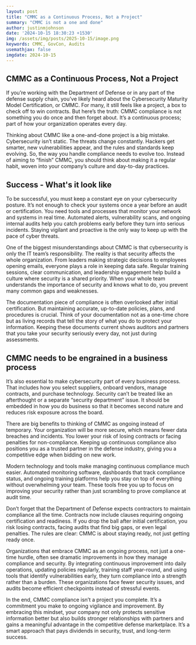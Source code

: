 ```yaml
---
layout: post
title: "CMMC as a Continuous Process, Not a Project"
summary: "CMMC is not a one and done"
author: justinmjohnson
date: '2024-10-15 18:30:23 +1530'
img: /assets/img/posts/2025-10-15/image.png
keywords: CMMC, GovCon, Audits
usemathjax: false
imgdate: 2024-10-15
---
```

## CMMC as a Continuous Process, Not a Project

If you’re working with the Department of Defense or in any part of the defense supply chain, you’ve likely heard about the Cybersecurity Maturity Model Certification, or CMMC. For many, it still feels like a project, a box to check off to win contracts. But here’s the truth: CMMC compliance is not something you do once and then forget about. It’s a continuous process; part of how your organization operates every day.

Thinking about CMMC like a one-and-done project is a big mistake. Cybersecurity isn’t static. The threats change constantly. Hackers get smarter, new vulnerabilities appear, and the rules and standards keep evolving. So, the way you handle compliance needs to evolve too. Instead of aiming to “finish” CMMC, you should think about making it a regular habit, woven into your company’s culture and day-to-day practices.

## Success - What's it look like
To be successful, you must keep a constant eye on your cybersecurity posture. It’s not enough to check your systems once a year before an audit or certification. You need tools and processes that monitor your network and systems in real time. Automated alerts, vulnerability scans, and ongoing internal audits help you catch problems early before they turn into serious incidents. Staying vigilant and proactive is the only way to keep up with the pace of cyber threats.

One of the biggest misunderstandings about CMMC is that cybersecurity is only the IT team’s responsibility. The reality is that security affects the whole organization. From leaders making strategic decisions to employees opening emails, everyone plays a role in keeping data safe. Regular training sessions, clear communication, and leadership engagement help build a culture where security is a shared priority. When your whole team understands the importance of security and knows what to do, you prevent many common gaps and weaknesses.

The documentation piece of compliance is often overlooked after initial certification. But maintaining accurate, up-to-date policies, plans, and procedures is crucial. Think of your documentation not as a one-time chore but as living records that tell the story of what you do to protect your information. Keeping these documents current shows auditors and partners that you take your security seriously every day, not just during assessments.

## CMMC needs to be engrained in a business process
It’s also essential to make cybersecurity part of every business process. That includes how you select suppliers, onboard vendors, manage contracts, and purchase technology. Security can’t be treated like an afterthought or a separate “security department” issue. It should be embedded in how you do business so that it becomes second nature and reduces risk exposure across the board.

There are big benefits to thinking of CMMC as ongoing instead of temporary. Your organization will be more secure, which means fewer data breaches and incidents. You lower your risk of losing contracts or facing penalties for non-compliance. Keeping up continuous compliance also positions you as a trusted partner in the defense industry, giving you a competitive edge when bidding on new work.

Modern technology and tools make managing continuous compliance much easier. Automated monitoring software, dashboards that track compliance status, and ongoing training platforms help you stay on top of everything without overwhelming your team. These tools free you up to focus on improving your security rather than just scrambling to prove compliance at audit time.

Don’t forget that the Department of Defense expects contractors to maintain compliance all the time. Contracts now include clauses requiring ongoing certification and readiness. If you drop the ball after initial certification, you risk losing contracts, facing audits that find big gaps, or even legal penalties. The rules are clear: CMMC is about staying ready, not just getting ready once.

Organizations that embrace CMMC as an ongoing process, not just a one-time hurdle, often see dramatic improvements in how they manage compliance and security. By integrating continuous improvement into daily operations, updating policies regularly, training staff year-round, and using tools that identify vulnerabilities early, they turn compliance into a strength rather than a burden. These organizations face fewer security issues, and audits become efficient checkpoints instead of stressful events.

In the end, CMMC compliance isn’t a project you complete. It’s a commitment you make to ongoing vigilance and improvement. By embracing this mindset, your company not only protects sensitive information better but also builds stronger relationships with partners and gains a meaningful advantage in the competitive defense marketplace. It’s a smart approach that pays dividends in security, trust, and long-term success.